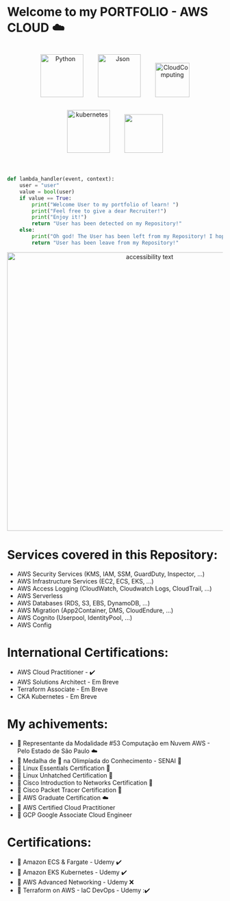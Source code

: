 <h1> Welcome to my PORTFOLIO - AWS CLOUD ☁️ </h1>


<p align="center">
    <img width="100" hspace="15" vspace="15" src="https://upload.wikimedia.org/wikipedia/commons/1/1f/Python_logo_01.svg" alt="Python">
    <img width="100" hspace="15" vspace="15" src="https://cdn.iconscout.com/icon/free/png-256/json-file-1-504451.png" alt="Json">
    <img width="80" hspace="15" vspace="15" src="https://cdn.pixabay.com/photo/2017/01/31/15/33/linux-2025130_1280.png" alt="CloudComputing">
    <img width="100" hspace="15" vspace="15" src="https://upload.wikimedia.org/wikipedia/commons/0/00/Kubernetes_%28container_engine%29.png" alt="kubernetes">
    <img width="90" hspace="15" vspace="15" src="https://cdn.iconscout.com/icon/free/png-256/amazon-68-722671.png" atl="AWS">
</p1>

#
```python
def lambda_handler(event, context):
    user = "user"
    value = bool(user)
    if value == True:
        print("Welcome User to my portfolio of learn! ")
        print("Feel free to give a dear Recruiter!")
        print("Enjoy it!")
        return "User has been detected on my Repository!"
    else:
        print("Oh god! The User has been left from my Repository! I hope he liked it!")
        return "User has been leave from my Repository!"
```
<p align="center">
  <img src="https://o.remove.bg/downloads/c14b0ae8-7692-41b4-a704-6f60c102f663/Com_cloud_computing__n%C3%B3s_podemos_ir_ao_infino_e_al%C3%A9m___2_-removebg-preview.png" width="650" alt="accessibility text">
</p>

# Services covered in this Repository:
* AWS Security Services (KMS, IAM, SSM, GuardDuty, Inspector, ...)
* AWS Infrastructure Services (EC2, ECS, EKS, ...)
* AWS Access Logging (CloudWatch, Cloudwatch Logs, CloudTrail, ...)
* AWS Serverless
* AWS Databases (RDS, S3, EBS, DynamoDB, ...)
* AWS Migration (App2Container, DMS, CloudEndure, ...)
* AWS Cognito (Userpool, IdentityPool, ...)
* AWS Config
# International Certifications:
* AWS Cloud Practitioner - ✔️
* AWS Solutions Architect - Em Breve
* Terraform Associate - Em Breve
* CKA Kubernetes - Em Breve
# My achivements:
* 🥇 Representante da Modalidade #53 Computação em Nuvem AWS - Pelo Estado de São Paulo ☁️
* 🥇 Medalha de 🥈 na Olimpíada do Conhecimento - SENAI :closed_book:
* 🏅 Linux Essentials Certification :penguin: 
* 🏅 Linux Unhatched Certification :penguin: 
* 🏅 Cisco Introduction to Networks Certification :large_blue_circle: 
* 🏅 Cisco Packet Tracer Certification :large_blue_circle: 
* 🏅 AWS Graduate Certification :cloud:
* 🥇 AWS Certified Cloud Practitioner
* 🥇 GCP Google Associate Cloud Engineer 
# Certifications: 
* 🏅 Amazon ECS & Fargate - Udemy ✔️
* 🏅 Amazon EKS Kubernetes - Udemy ✔️
* 🏅 AWS Advanced Networking - Udemy :x:
* 🏅 Terraform on AWS - IaC DevOps - Udemy :✔️
